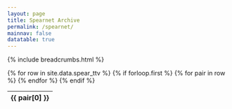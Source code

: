 ```yaml
---
layout: page
title: Spearnet Archive
permalink: /spearnet/
mainnav: false
datatable: true
---
```

{% include breadcrumbs.html %}

<div class="datatable-begin"></div>
<table class="display">
  {% for row in site.data.spear_ttv %}
    {% if forloop.first %}
    <thead>
    <tr>
      {% for pair in row %}
        <th>{{ pair[0] }}</th>
      {% endfor %}
    </tr>
    </thead>
    {% endif %}
</table>
<div class="datatable-end"></div>

